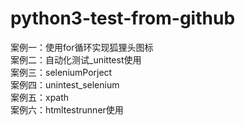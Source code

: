 # python3-test-from-github

案例一：使用for循环实现狐狸头图标<br>
案例二：自动化测试_unittest使用<br>
案例三：seleniumPorject<br>
案例四：unintest_selenium<br>
案例五：xpath<br>
案例六：htmltestrunner使用<br>